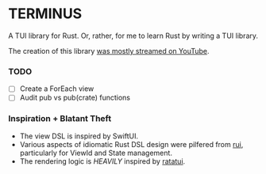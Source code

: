 # TERMINUS

A TUI library for Rust. Or, rather, for me to learn Rust by writing a TUI library.

The creation of this library [was mostly streamed on YouTube](https://www.youtube.com/playlist?list=PLicC_uGS5eIKvYrRzh-_CnqDLb5ved3MQ).

### TODO

- [ ] Create a ForEach view
- [ ] Audit pub vs pub(crate) functions

### Inspiration + Blatant Theft

- The view DSL is inspired by SwiftUI.
- Various aspects of idiomatic Rust DSL design were pilfered from [rui](https://github.com/audulus/rui), particularly for ViewId and State management.
- The rendering logic is _HEAVILY_ inspired by [ratatui](https://github.com/ratatui-org/ratatui).
